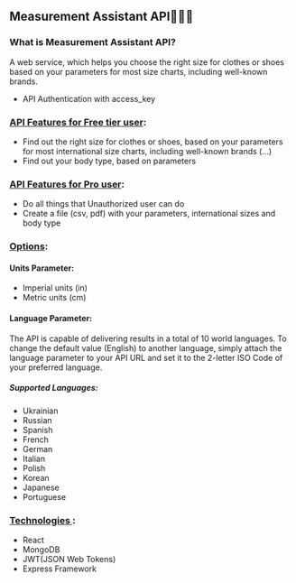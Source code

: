 ## Measurement Assistant API🥼👖📏

### What is Measurement Assistant API?

A web service, which helps you choose the right size for clothes or shoes based on your parameters for most size charts, including well-known brands.

- API Authentication with access_key

### <ins> API Features for Free tier user</ins>:

- Find out the right size for clothes or shoes, based on your parameters for most international size charts, including well-known brands (...)
- Find out your body type, based on parameters

### <ins> API Features for Pro user</ins>:

- Do all things that Unauthorized user can do
- Create a file (csv, pdf) with your parameters, international sizes and body type

### <ins> Options</ins>:

#### Units Parameter:

- Imperial units (in)
- Metric units (cm)

#### Language Parameter:

The API is capable of delivering results in a total of 10 world languages. To change the default value (English) to another language, simply attach the language parameter to your API URL and set it to the 2-letter ISO Code of your preferred language.

##### Supported Languages:

- Ukrainian
- Russian
- Spanish
- French
- German
- Italian
- Polish
- Korean
- Japanese
- Portuguese

### <ins> Technologies </ins>:

- React
- MongoDB
- JWT(JSON Web Tokens)
- Express Framework
